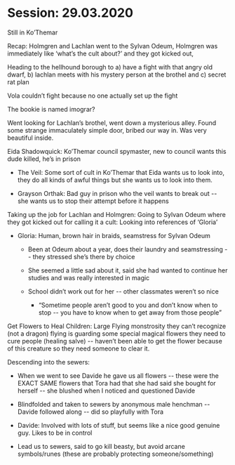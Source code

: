     

# Session: 29.03.2020

Still in Ko’Themar

Recap: Holmgren and Lachlan went to the Sylvan Odeum, Holmgren was immediately like ‘what’s the cult about?’ and they got kicked out,

  

Heading to the hellhound borough to a) have a fight with that angry old dwarf, b) lachlan meets with his mystery person at the brothel and c) secret rat plan

  

Vola couldn’t fight because no one actually set up the fight

  

The bookie is named imograr?

Went looking for Lachlan’s brothel, went down a mysterious alley. Found some strange immaculately simple door, bribed our way in. Was very beautiful inside.

Eida Shadowquick: Ko’Themar council spymaster, new to council wants this dude killed, he’s in prison

-   The Veil: Some sort of cult in Ko’Themar that Eida wants us to look into, they do all kinds of awful things but she wants us to look into them.
    
-   Grayson Orthak: Bad guy in prison who the veil wants to break out -- she wants us to stop their attempt before it happens
    

  

Taking up the job for Lachlan and Holmgren: Going to Sylvan Odeum where they got kicked out for calling it a cult: Looking into references of ‘Gloria’

-   Gloria: Human, brown hair in braids, seamstress for Sylvan Odeum
    
    -   Been at Odeum about a year, does their laundry and seamstressing -- they stressed she’s there by choice
        
    -   She seemed a little sad about it, said she had wanted to continue her studies and was really interested in magic
        
    -   School didn’t work out for her -- other classmates weren’t so nice
        
        -   “Sometime people aren’t good to you and don’t know when to stop -- you have to know when to get away from those people”
            

Get Flowers to Heal Children: Large Flying monstrosity they can’t recognize (not a dragon) flying is guarding some special magical flowers they need to cure people (healing salve) -- haven’t been able to get the flower because of this creature so they need someone to clear it.

Descending into the sewers:

-   When we went to see Davide he gave us all flowers -- these were the EXACT SAME flowers that Tora had that she had said she bought for herself -- she blushed when I noticed and questioned Davide
    
-   Blindfolded and taken to sewers by anonymous male henchman -- Davide followed along -- did so playfully with Tora
    
-   Davide: Involved with lots of stuff, but seems like a nice good genuine guy. Likes to be in control
    
-   Lead us to sewers, said to go kill beasty, but avoid arcane symbols/runes (these are probably protecting someone/something)
    

#